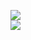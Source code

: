 [![](https://img.shields.io/badge/Made%20With-Github%20Spray-lightgrey.svg?style=for-the-badge&logo=github)](https://github.com/Annihil/github-spray#27772)  
[![](https://i.imgur.com/2DrTn0Z.gif)](https://github.com/Annihil/github-spray)